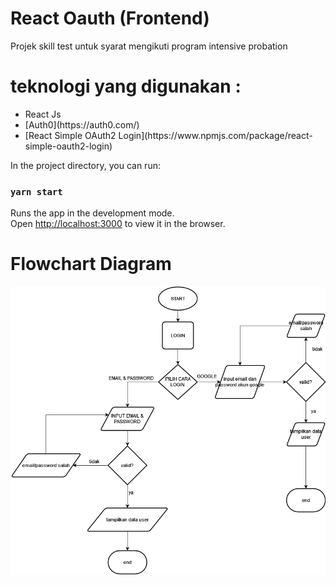 # React Oauth (Frontend)

Projek skill test untuk syarat mengikuti program intensive probation

# teknologi yang digunakan :
<ul>
  <li>React Js</li>
  <li>[Auth0](https://auth0.com/)</li>
  <li>[React Simple OAuth2 Login](https://www.npmjs.com/package/react-simple-oauth2-login)</li>
</ul>

In the project directory, you can run:

### `yarn start`

Runs the app in the development mode.\
Open [http://localhost:3000](http://localhost:3000) to view it in the browser.

# Flowchart Diagram
![](https://github.com/AndikaPrsty/skill-test/blob/master/react-oauth/Untitled%20Diagram.png)
